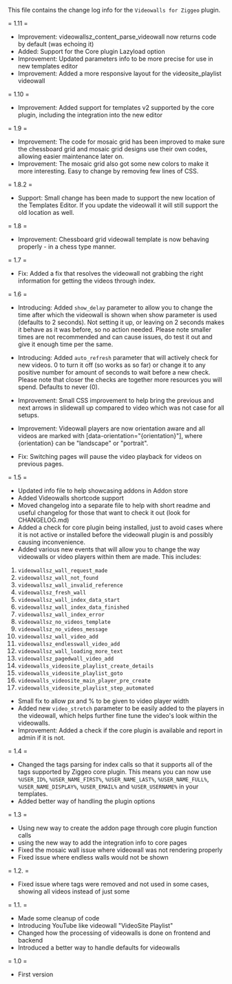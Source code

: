 This file contains the change log info for the `Videowalls for Ziggeo` plugin.

= 1.11 =
* Improvement: videowallsz_content_parse_videowall now returns code by default (was echoing it)
* Added: Support for the Core plugin Lazyload option
* Improvement: Updated parameters info to be more precise for use in new templates editor
* Improvement: Added a more responsive layout for the videosite_playlist videowall

= 1.10 =
* Improvement: Added support for templates v2 supported by the core plugin, including the integration into the new editor

= 1.9 =
* Improvement: The code for mosaic grid has been improved to make sure the chessboard grid and mosaic grid designs use their own codes, allowing easier maintenance later on.
* Improvement: The mosaic grid also got some new colors to make it more interesting. Easy to change by removing few lines of CSS.

= 1.8.2 =
* Support: Small change has been made to support the new location of the Templates Editor. If you update the videowall it will still support the old location as well.

= 1.8 =
* Improvement: Chessboard grid videowall template is now behaving properly - in a chess type manner.

= 1.7 =
* Fix: Added a fix that resolves the videowall not grabbing the right information for getting the videos through index.

= 1.6 =
* Introducing: Added `show_delay` parameter to allow you to change the time after which the videowall is shown when show parameter is used (defaults to 2 seconds). Not setting it up, or leaving on 2 seconds makes it behave as it was before, so no action needed. Please note smaller times are not recommended and can cause issues, do test it out and give it enough time per the same.
* Introducing: Added `auto_refresh` parameter that will actively check for new videos. 0 to turn it off (so works as so far) or change it to any positive number for amount of seconds to wait before a new check. Please note that closer the checks are together more resources you will spend. Defaults to never (0).

* Improvement: Small CSS improvement to help bring the previous and next arrows in slidewall up compared to video which was not case for all setups.
* Improvement: Videowall players are now orientation aware and all videos are marked with [data-orientation="{orientation}"], where {orientation} can be "landscape" or "portrait".

* Fix: Switching pages will pause the video playback for videos on previous pages.

= 1.5 =
* Updated info file to help showcasing addons in Addon store
* Added Videowalls shortcode support
* Moved changelog into a separate file to help with short readme and useful changelog for those that want to check it out (look for CHANGELOG.md)
* Added a check for core plugin being installed, just to avoid cases where it is not active or installed before the videowall plugin is and possibly causing inconvenience.
* Added various new events that will allow you to change the way videowalls or video players within them are made. This includes:
 1. `videowallsz_wall_request_made`
 2. `videowallsz_wall_not_found`
 3. `videowallsz_wall_invalid_reference`
 4. `videowallsz_fresh_wall`
 5. `videowallsz_wall_index_data_start`
 6. `videowallsz_wall_index_data_finished`
 7. `videowallsz_wall_index_error`
 8. `videowallsz_no_videos_template`
 9. `videowallsz_no_videos_message`
 10. `videowallsz_wall_video_add`
 11. `videowallsz_endlesswall_video_add`
 12. `videowallsz_wall_loading_more_text`
 13. `videowallsz_pagedwall_video_add`
 14. `videowalls_videosite_playlist_create_details`
 15. `videowalls_videosite_playlist_goto`
 16. `videowalls_videosite_main_player_pre_create`
 17. `videowalls_videosite_playlist_step_automated`
* Small fix to allow px and % to be given to video player width
* Added new `video_stretch` parameter to be easily added to the players in the videowall, which helps further fine tune the video's look within the videowalls.
* Improvement: Added a check if the core plugin is available and report in admin if it is not.

= 1.4 =
* Changed the tags parsing for index calls so that it supports all of the tags supported by Ziggeo core plugin. This means you can now use `%USER_ID%`, `%USER_NAME_FIRST%`, `%USER_NAME_LAST%`, `%USER_NAME_FULL%`, `%USER_NAME_DISPLAY%`, `%USER_EMAIL%` and `%USER_USERNAME%` in your templates.
* Added better way of handling the plugin options

= 1.3 =
* Using new way to create the addon page through core plugin function calls
* using the new way to add the integration info to core pages
* Fixed the mosaic wall issue where videowall was not rendering properly
* Fixed issue where endless walls would not be shown

= 1.2. =
* Fixed issue where tags were removed and not used in some cases, showing all videos instead of just some

= 1.1. =
* Made some cleanup of code
* Introducing YouTube like videowall "VideoSite Playlist"
* Changed how the processing of videowalls is done on frontend and backend
* Introduced a better way to handle defaults for videowalls

= 1.0 =
* First version